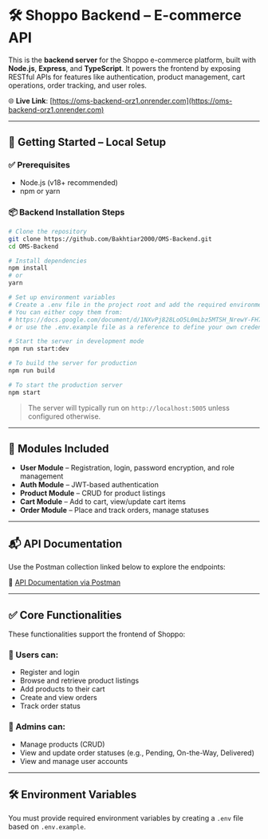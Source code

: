 # 🛠️ Shoppo Backend – E-commerce API

This is the **backend server** for the Shoppo e-commerce platform, built with **Node.js**, **Express**, and **TypeScript**. It powers the frontend by exposing RESTful APIs for features like authentication, product management, cart operations, order tracking, and user roles.

🌐 **Live Link**: [https://oms-backend-orz1.onrender.com](https://oms-backend-orz1.onrender.com)

---

## 🚀 Getting Started – Local Setup

### ✅ Prerequisites

- Node.js (v18+ recommended)
- npm or yarn

### 📦 Backend Installation Steps

```bash
# Clone the repository
git clone https://github.com/Bakhtiar2000/OMS-Backend.git
cd OMS-Backend

# Install dependencies
npm install
# or
yarn

# Set up environment variables
# Create a .env file in the project root and add the required environment variables.
# You can either copy them from:
# https://docs.google.com/document/d/1NXvPj828LoO5L0mLbz5MTSH_NrewY-FH72tj5tdd9hs/edit?usp=sharing
# or use the .env.example file as a reference to define your own credentials.

# Start the server in development mode
npm run start:dev

# To build the server for production
npm run build

# To start the production server
npm start
```

> The server will typically run on `http://localhost:5005` unless configured otherwise.

---

## 🧠 Modules Included

- **User Module** – Registration, login, password encryption, and role management
- **Auth Module** – JWT-based authentication
- **Product Module** – CRUD for product listings
- **Cart Module** – Add to cart, view/update cart items
- **Order Module** – Place and track orders, manage statuses

---

## 📬 API Documentation

Use the Postman collection linked below to explore the endpoints:

🔗 [API Documentation via Postman](https://documenter.getpostman.com/view/32926736/2sB2qai2Fn)

---

## ✅ Core Functionalities

These functionalities support the frontend of Shoppo:

### 👤 Users can:

- Register and login
- Browse and retrieve product listings
- Add products to their cart
- Create and view orders
- Track order status

### 🔐 Admins can:

- Manage products (CRUD)
- View and update order statuses (e.g., Pending, On-the-Way, Delivered)
- View and manage user accounts

---

## 🛠️ Environment Variables

You must provide required environment variables by creating a `.env` file based on `.env.example`.
